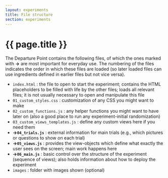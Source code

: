 ```yaml
---
layout: experiments
title: File structure
section: experiments
---
```


# {{ page.title }}

The Departure Point contains the following files, of which the ones marked with **->** are most important for everyday use. The numbering of the files indicates the order in which these files are loaded (so later loaded files can use ingredients defined in earlier files but not vice versa).

+ `index.html` : the file to open to start the experiment; contains the HTML placeholders to be filled with life by the other files; loads all relevant files; it is not usually necessary to open and manipulate this file
+ `01_custom_styles.css` : customization of any CSS you might want to make
+ `02_custom_functions.js` : any helper functions you might want to have later on (also a good place to run any experiment-initial randomization)
+ `03_custom_views_templates.js` : define any custom views here if you need them
+ **->`04_trials.js`** : external information for main trials (e.g., which pictures or questions to show on each trial)
+ **->`05_views.js`** : provides the view-objects which define what exactly the user sees on the screen; main work happens here
+ **->`06_main.js`**  : basic control over the structure of the experiment (sequence of views); also holds information about how to deploy the experiment
+ `images` : folder with images shown (optional)
